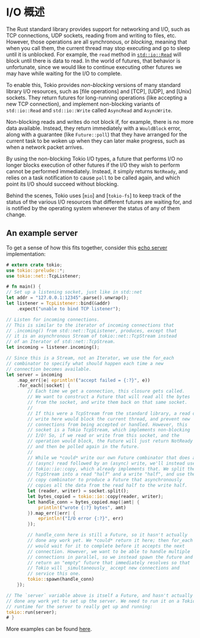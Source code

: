 # I/O 概述

The Rust standard library provides support for networking and I/O, such
as TCP connections, UDP sockets, reading from and writing to files, etc.
However, those operations are all synchronous, or _blocking_, meaning
that when you call them, the current thread may stop executing and go to
sleep until it is unblocked. For example, the `read` method in
[`std::io::Read`] will block until there is data to read. In the world
of futures, that behavior is unfortunate, since we would like to
continue executing other futures we may have while waiting for the I/O
to complete.

To enable this, Tokio provides _non-blocking_ versions of many standard
library I/O resources, such as [file operations] and [TCP], [UDP], and
[Unix] sockets. They return futures for long-running operations (like
accepting a new TCP connection), and implement non-blocking variants of
`std::io::Read` and `std::io::Write` called `AsyncRead` and
`AsyncWrite`.

Non-blocking reads and writes do not block if, for example, there is no
more data available. Instead, they return immediately with a
`WouldBlock` error, along with a guarantee (like `Future::poll`) that
they have arranged for the current task to be woken up when they can
later make progress, such as when a network packet arrives.

By using the non-blocking Tokio I/O types, a future that performs I/O
no longer blocks execution of other futures if the I/O they wish to
perform cannot be performed immediately. Instead, it simply returns
`NotReady`, and relies on a task notification to cause `poll` to be
called again, and which point its I/O should succeed without blocking.

Behind the scenes, Tokio uses [`mio`] and [`tokio-fs`] to keep track of
the status of the various I/O resources that different futures are
waiting for, and is notified by the operating system whenever the status
of any of them change.

## An example server

To get a sense of how this fits together, consider this [echo
server](https://tools.ietf.org/html/rfc862) implementation:

```rust
# extern crate tokio;
use tokio::prelude::*;
use tokio::net::TcpListener;

# fn main() {
// Set up a listening socket, just like in std::net
let addr = "127.0.0.1:12345".parse().unwrap();
let listener = TcpListener::bind(&addr)
    .expect("unable to bind TCP listener");

// Listen for incoming connections.
// This is similar to the iterator of incoming connections that
// .incoming() from std::net::TcpListener, produces, except that
// it is an asynchronous Stream of tokio::net::TcpStream instead
// of an Iterator of std::net::TcpStream.
let incoming = listener.incoming();

// Since this is a Stream, not an Iterator, we use the for_each
// combinator to specify what should happen each time a new
// connection becomes available.
let server = incoming
    .map_err(|e| eprintln!("accept failed = {:?}", e))
    .for_each(|socket| {
        // Each time we get a connection, this closure gets called.
        // We want to construct a Future that will read all the bytes
        // from the socket, and write them back on that same socket.
        //
        // If this were a TcpStream from the standard library, a read or
        // write here would block the current thread, and prevent new
        // connections from being accepted or handled. However, this
        // socket is a Tokio TcpStream, which implements non-blocking
        // I/O! So, if we read or write from this socket, and the
        // operation would block, the Future will just return NotReady
        // and then be polled again in the future.
        //
        // While we *could* write our own Future combinator that does an
        // (async) read followed by an (async) write, we'll instead use
        // tokio::io::copy, which already implements that. We split the
        // TcpStream into a read "half" and a write "half", and use the
        // copy combinator to produce a Future that asynchronously
        // copies all the data from the read half to the write half.
        let (reader, writer) = socket.split();
        let bytes_copied = tokio::io::copy(reader, writer);
        let handle_conn = bytes_copied.map(|amt| {
            println!("wrote {:?} bytes", amt)
        }).map_err(|err| {
            eprintln!("I/O error {:?}", err)
        });

        // handle_conn here is still a Future, so it hasn't actually
        // done any work yet. We *could* return it here; then for_each
        // would wait for it to complete before it accepts the next
        // connection. However, we want to be able to handle multiple
        // connections in parallel, so we instead spawn the future and
        // return an "empty" future that immediately resolves so that
        // Tokio will _simultaneously_ accept new connections and
        // service this one.
        tokio::spawn(handle_conn)
    });

// The `server` variable above is itself a Future, and hasn't actually
// done any work yet to set up the server. We need to run it on a Tokio
// runtime for the server to really get up and running:
tokio::run(server);
# }
```

More examples can be found [here][examples].

[`std::io::Read`]: https://doc.rust-lang.org/std/io/trait.Read.html
[examples]: https://github.com/tokio-rs/tokio/tree/master/examples
